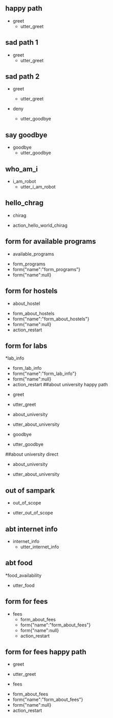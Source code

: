 ## happy path
* greet
  - utter_greet

## sad path 1
* greet
  - utter_greet

## sad path 2
* greet
  - utter_greet

* deny
  - utter_goodbye

## say goodbye
* goodbye
  - utter_goodbye


## who_am_i
* i_am_robot
  - utter_i_am_robot


## hello_chrag
 * chirag
  - action_hello_world_chirag



## form for available programs
 * available_programs
  - form_programs
  - form{"name":"form_programs"} 
  - form{"name":null}

## form for hostels
 * about_hostel
  - form_about_hostels
  - form{"name":"form_about_hostels"} 
  - form{"name":null}
  - action_restart
  
## form for labs
 *lab_info
  - form_lab_info
  - form{"name":"form_lab_info"} 
  - form{"name":null}
  - action_restart
##about university happy path
 * greet
  - utter_greet
 * about_university
  - utter_about_university
 * goodbye
  - utter_goodbye

##about university direct
 * about_university
  - utter_about_university

## out of sampark
 * out_of_scope
  - utter_out_of_scope
  
## abt internet info
* internet_info
   - utter_internet_info
  
## abt food
*food_availability
   - utter_food

## form for fees
* fees
  - form_about_fees
  - form{"name":"form_about_fees"}
  - form{"name":null}
  - action_restart

## form for fees happy path
 * greet
  - utter_greet
 * fees
  - form_about_fees
  - form{"name":"form_about_fees"}
  - form{"name":null}
  - action_restart